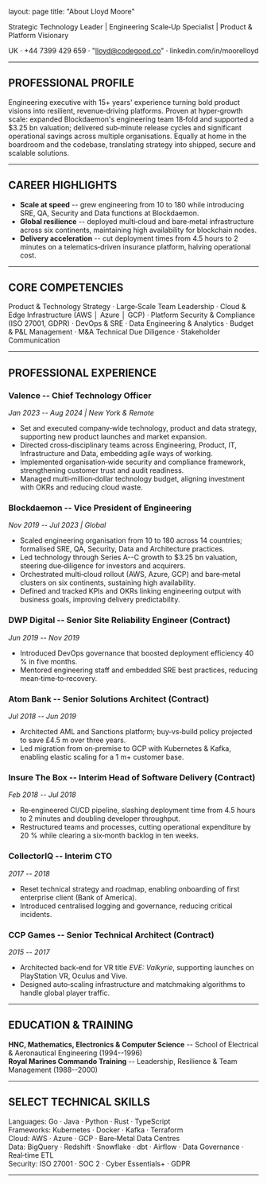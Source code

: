 layout: page
title: "About Lloyd Moore"

Strategic Technology Leader | Engineering Scale‑Up Specialist | Product & Platform Visionary

UK · +44 7399 429 659 · "lloyd@codegood.co" · linkedin.com/in/moorelloyd

* * *

## PROFESSIONAL PROFILE

Engineering executive with 15+ years' experience turning bold product visions into resilient, revenue‑driving platforms. Proven at hyper‑growth scale: expanded Blockdaemon's engineering team 18‑fold and supported a $3.25 bn valuation; delivered sub‑minute release cycles and significant operational savings across multiple organisations. Equally at home in the boardroom and the codebase, translating strategy into shipped, secure and scalable solutions.
* * *

## CAREER HIGHLIGHTS

- **Scale at speed** -- grew engineering from 10 to 180 while introducing SRE, QA, Security and Data functions at Blockdaemon.
- **Global resilience** -- deployed multi‑cloud and bare‑metal infrastructure across six continents, maintaining high availability for blockchain nodes.
- **Delivery acceleration** -- cut deployment times from 4.5 hours to 2 minutes on a telematics‑driven insurance platform, halving operational cost.

* * *

## CORE COMPETENCIES

Product & Technology Strategy · Large‑Scale Team Leadership · Cloud & Edge Infrastructure (AWS │ Azure │ GCP) · Platform Security & Compliance (ISO 27001, GDPR) · DevOps & SRE · Data Engineering & Analytics · Budget & P&L Management · M&A Technical Due Diligence · Stakeholder Communication

* * *

## PROFESSIONAL EXPERIENCE

### Valence -- **Chief Technology Officer**

_Jan 2023 -- Aug 2024 | New York & Remote_
- Set and executed company‑wide technology, product and data strategy, supporting new product launches and market expansion.
- Directed cross‑disciplinary teams across Engineering, Product, IT, Infrastructure and Data, embedding agile ways of working.
- Implemented organisation‑wide security and compliance framework, strengthening customer trust and audit readiness.
- Managed multi‑million‑dollar technology budget, aligning investment with OKRs and reducing cloud waste.

### Blockdaemon -- **Vice President of Engineering**

_Nov 2019 -- Jul 2023 | Global_
- Scaled engineering organisation from 10 to 180 across 14 countries; formalised SRE, QA, Security, Data and Architecture practices.
- Led technology through Series A--C growth to $3.25 bn valuation, steering due‑diligence for investors and acquirers.
- Orchestrated multi‑cloud rollout (AWS, Azure, GCP) and bare‑metal clusters on six continents, sustaining high availability.
- Defined and tracked KPIs and OKRs linking engineering output with business goals, improving delivery predictability.

### DWP Digital -- **Senior Site Reliability Engineer (Contract)**

_Jun 2019 -- Nov 2019_
- Introduced DevOps governance that boosted deployment efficiency 40 % in five months.
- Mentored engineering staff and embedded SRE best practices, reducing mean‑time‑to‑recovery.

### Atom Bank -- **Senior Solutions Architect (Contract)**

_Jul 2018 -- Jun 2019_
- Architected AML and Sanctions platform; buy‑vs‑build policy projected to save £4.5 m over three years.
- Led migration from on‑premise to GCP with Kubernetes & Kafka, enabling elastic scaling for a 1 m+ customer base.

### Insure The Box -- **Interim Head of Software Delivery (Contract)**

_Feb 2018 -- Jul 2018_
- Re‑engineered CI/CD pipeline, slashing deployment time from 4.5 hours to 2 minutes and doubling developer throughput.
- Restructured teams and processes, cutting operational expenditure by 20 % while clearing a six‑month backlog in ten weeks.

### CollectorIQ -- **Interim CTO**

_2017 -- 2018_
- Reset technical strategy and roadmap, enabling onboarding of first enterprise client (Bank of America).
- Introduced centralised logging and governance, reducing critical incidents.

### CCP Games -- **Senior Technical Architect (Contract)**

_2015 -- 2017_
- Architected back‑end for VR title _EVE: Valkyrie_, supporting launches on PlayStation VR, Oculus and Vive.
- Designed auto‑scaling infrastructure and matchmaking algorithms to handle global player traffic.
* * *

## EDUCATION & TRAINING

**HNC, Mathematics, Electronics & Computer Science** -- School of Electrical & Aeronautical Engineering (1994--1996)  
**Royal Marines Commando Training** -- Leadership, Resilience & Team Management (1988--2000)
* * *

## SELECT TECHNICAL SKILLS

Languages: Go · Java · Python · Rust · TypeScript  
Frameworks: Kubernetes · Docker · Kafka · Terraform  
Cloud: AWS · Azure · GCP · Bare‑Metal Data Centres  
Data: BigQuery · Redshift · Snowflake · dbt · Airflow · Data Governance · Real‑time ETL  
Security: ISO 27001 · SOC 2 · Cyber Essentials+ · GDPR
* * *
